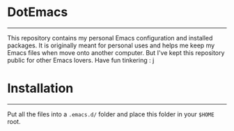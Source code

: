 # DotEmacs
---

This repository contains my personal Emacs configuration and installed packages. It is originally meant for personal uses and helps me keep my Emacs files when move onto another computer. But I've kept this repository public for other Emacs lovers. Have fun tinkering : j

# Installation
---

Put all the files into a `.emacs.d/` folder and place this folder in your `$HOME` root.
